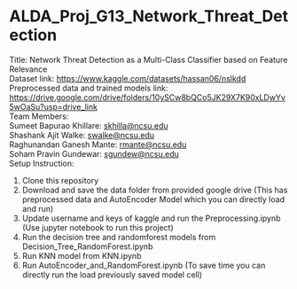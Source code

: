 # ALDA_Proj_G13_Network_Threat_Detection
Title: Network Threat Detection as a Multi-Class Classifier based on Feature Relevance <br/>
Dataset link: https://www.kaggle.com/datasets/hassan06/nslkdd <br/>
Preprocessed data and trained models link: https://drive.google.com/drive/folders/10ySCw8bQCo5JK29X7K90xLDwYv5wOaSu?usp=drive_link <br/>
Team Members:<br/>
Sumeet Bapurao Khillare: skhilla@ncsu.edu <br/>
Shashank Ajit Walke: swalke@ncsu.edu <br/>
Raghunandan Ganesh Mante: rmante@ncsu.edu <br/>
Soham Pravin Gundewar: sgundew@ncsu.edu <br/>
Setup Instruction:<br/>
1) Clone this repository<br/>
2) Download and save the data folder from provided google drive (This has preprocessed data and AutoEncoder Model which you can directly load and run)<br/>
3) Update username and keys of kaggle and run the Preprocessing.ipynb (Use jupyter notebook to run this project)<br/>
4) Run the decision tree and randomforest models from Decision_Tree_RandomForest.ipynb<br/>
5) Run KNN model from KNN.ipynb<br/>
6) Run AutoEncoder_and_RandomForest.ipynb (To save time you can directly run the load previously saved model cell)<br/>
   
